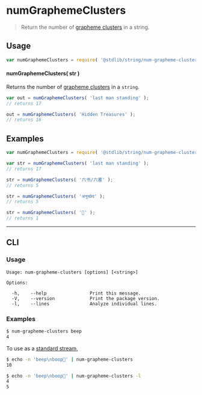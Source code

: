 <!--

@license Apache-2.0

Copyright (c) 2020 The Stdlib Authors.

Licensed under the Apache License, Version 2.0 (the "License");
you may not use this file except in compliance with the License.
You may obtain a copy of the License at

   http://www.apache.org/licenses/LICENSE-2.0

Unless required by applicable law or agreed to in writing, software
distributed under the License is distributed on an "AS IS" BASIS,
WITHOUT WARRANTIES OR CONDITIONS OF ANY KIND, either express or implied.
See the License for the specific language governing permissions and
limitations under the License.

-->

# numGraphemeClusters

> Return the number of [grapheme clusters][unicode-text-segmentation] in a string.

<section class="usage">

## Usage

```javascript
var numGraphemeClusters = require( '@stdlib/string/num-grapheme-clusters' );
```

#### numGraphemeClusters( str )

Returns the number of [grapheme clusters][unicode-text-segmentation] in a `string`.

```javascript
var out = numGraphemeClusters( 'last man standing' );
// returns 17

out = numGraphemeClusters( 'Hidden Treasures' );
// returns 16
```

</section>

<!-- /.usage -->

<section class="examples">

## Examples

<!-- eslint no-undef: "error" -->

```javascript
var numGraphemeClusters = require( '@stdlib/string/num-grapheme-clusters' );

var str = numGraphemeClusters( 'last man standing' );
// returns 17

str = numGraphemeClusters( '六书/六書' );
// returns 5

str = numGraphemeClusters( 'अनुच्छेद' );
// returns 5

str = numGraphemeClusters( '🌷' );
// returns 1
```

</section>

<!-- /.examples -->

* * *

<section class="cli">

## CLI

<section class="usage">

### Usage

```text
Usage: num-grapheme-clusters [options] [<string>]

Options:

  -h,    --help                Print this message.
  -V,    --version             Print the package version.
  -l,    --lines               Analyze individual lines.
```

</section>

<!-- /.usage -->

<section class="examples">

### Examples

```bash
$ num-grapheme-clusters beep
4
```

To use as a [standard stream][standard-streams],

```bash
$ echo -n 'beep\nboop🌷' | num-grapheme-clusters
10
```

```bash
$ echo -n 'beep\nboop🌷' | num-grapheme-clusters -l
4
5
```

</section>

<!-- /.examples -->

</section>

<!-- /.cli -->

<!-- Section for related `stdlib` packages. Do not manually edit this section, as it is automatically populated. -->

<section class="related">

</section>

<!-- /.related -->

<!-- Section for all links. Make sure to keep an empty line after the `section` element and another before the `/section` close. -->

<section class="links">

[unicode-text-segmentation]: http://www.unicode.org/reports/tr29/

[standard-streams]: https://en.wikipedia.org/wiki/Standard_streams

</section>

<!-- /.links -->
